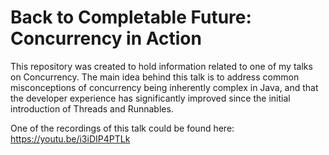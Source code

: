 # Back to Completable Future: Concurrency in Action

This repository was created to hold information related to one of my talks on Concurrency. The main idea behind this talk is to address common misconceptions of concurrency being inherently complex in Java, and that the developer experience has significantly improved since the initial introduction of Threads and Runnables.

One of the recordings of this talk could be found here: https://youtu.be/i3iDIP4PTLk
